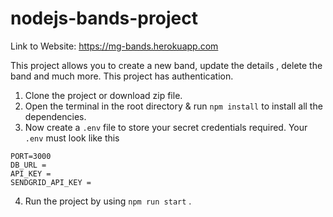 # nodejs-bands-project

Link to Website: https://mg-bands.herokuapp.com

This project allows you to create a new band, update the details , delete the band and much more. This project has authentication.

1. Clone the project or download zip file.
2. Open the terminal in the root directory & run ```npm install``` to install all the dependencies.
3. Now create a ``` .env ``` file to store your secret credentials required.
  Your `.env` must look like this
  ```
  PORT=3000
  DB_URL = 
  API_KEY = 
  SENDGRID_API_KEY = 
  ```

4. Run the project by using ```npm run start``` .
